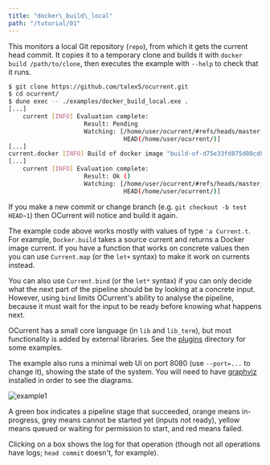 ```yaml
---
title: "docker\_build\_local"
path: "/tutorial/01"
---
```


This monitors a local Git repository (`repo`), from which it gets the current
head commit. It copies it to a temporary clone and builds it with `docker build /path/to/clone`, then executes the example with `--help` to check that it runs.

```bash
$ git clone https://github.com/talex5/ocurrent.git
$ cd ocurrent/
$ dune exec -- ./examples/docker_build_local.exe .
[...]
    current [INFO] Evaluation complete:
                     Result: Pending
                     Watching: [/home/user/ocurrent/#refs/heads/master;
                                HEAD(/home/user/ocurrent/)]
[...]
current.docker [INFO] Build of docker image "build-of-d75e33fd875d80cd8e0cddf83904dd6d7aea12d3" succeeded
[...]
    current [INFO] Evaluation complete:
                     Result: Ok ()
                     Watching: [/home/user/ocurrent/#refs/heads/master;
                                HEAD(/home/user/ocurrent/)]
```

If you make a new commit or change branch (e.g. `git checkout -b test HEAD~1`) then OCurrent will
notice and build it again.

The example code above works mostly with values of type `'a Current.t`.
For example, `Docker.build` takes a source current and returns a Docker image current.
If you have a function that works on concrete values then you can use `Current.map`
(or the `let+` syntax) to make it work on currents instead.

You can also use `Current.bind` (or the `let*` syntax) if you can only decide
what the next part of the pipeline should be by looking at a concrete input.
However, using `bind` limits OCurrent's ability to analyse the pipeline,
because it must wait for the input to be ready before knowing what happens
next.

OCurrent has a small core language (in `lib` and `lib_term`), but most
functionality is added by external libraries. See the [plugins][] directory for
some examples.

The example also runs a minimal web UI on port 8080 (use `--port=...` to change it),
showing the state of the system. You will need to have [graphviz][] installed in order
to see the diagrams.

![example1](/example1.svg)

A green box indicates a pipeline stage that succeeded, orange means
in-progress, grey means cannot be started yet (inputs not ready),
yellow means queued or waiting for permission to start, and red means failed.

Clicking on a box shows the log for that operation (though not all operations
have logs; `head commit` doesn't, for example).

[docker_build_local.ml]: https://github.com/talex5/ocurrent/blob/master/examples/docker_build_local.ml
[plugins]: https://github.com/talex5/ocurrent/blob/master/plugins
[graphviz]: https://graphviz.org/
